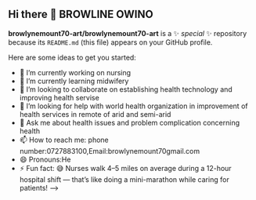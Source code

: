 ## Hi there 👋 BROWLINE OWINO


**browlynemount70-art/browlynemount70-art** is a ✨ _special_ ✨ repository because its `README.md` (this file) appears on your GitHub profile.

Here are some ideas to get you started:

- 🔭 I’m currently working on nursing
- 🌱 I’m currently learning midwifery
- 👯 I’m looking to collaborate on establishing health technology and improving health servise
- 🤔 I’m looking for help with world health organization in improvement of health services in remote of arid and semi-arid
- 💬 Ask me about health issues and problem complication concerning health
- 📫 How to reach me: phone number:0727883100,Email:browlynemount70gmail.com
- 😄 Pronouns:He
- ⚡ Fun fact: 😅 Nurses walk 4–5 miles on average during a 12-hour hospital shift — that’s like doing a mini-marathon while caring for patients!
-->
